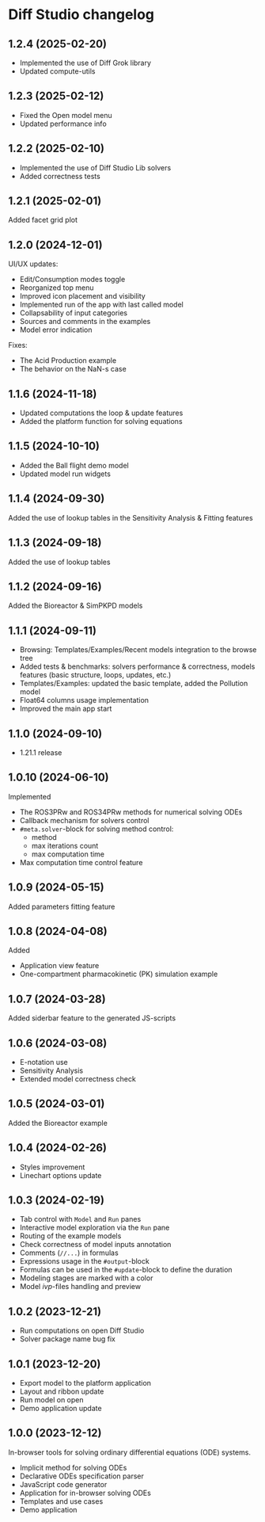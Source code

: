 # Diff Studio changelog

## 1.2.4 (2025-02-20)

* Implemented the use of Diff Grok library
* Updated compute-utils

## 1.2.3 (2025-02-12)

* Fixed the Open model menu
* Updated performance info

## 1.2.2 (2025-02-10)

* Implemented the use of Diff Studio Lib solvers
* Added correctness tests

## 1.2.1 (2025-02-01)

Added facet grid plot

## 1.2.0 (2024-12-01)

UI/UX updates:

* Edit/Consumption modes toggle
* Reorganized top menu
* Improved icon placement and visibility
* Implemented run of the app with last called model
* Collapsability of input categories
* Sources and comments in the examples
* Model error indication

Fixes:

* The Acid Production example
* The behavior on the NaN-s case

## 1.1.6 (2024-11-18)

* Updated computations the loop & update features
* Added the platform function for solving equations

## 1.1.5 (2024-10-10)

* Added the Ball flight demo model
* Updated model run widgets

## 1.1.4 (2024-09-30)

Added the use of lookup tables in the Sensitivity Analysis & Fitting features

## 1.1.3 (2024-09-18)

Added the use of lookup tables

## 1.1.2 (2024-09-16)

Added the Bioreactor & SimPKPD models

## 1.1.1 (2024-09-11)

* Browsing: Templates/Examples/Recent models integration to the browse tree
* Added tests & benchmarks: solvers performance & correctness, models features (basic structure, loops, updates, etc.)
* Templates/Examples: updated the basic template, added the Pollution model
* Float64 columns usage implementation
* Improved the main app start

## 1.1.0 (2024-09-10)

* 1.21.1 release

## 1.0.10 (2024-06-10)

Implemented

* The ROS3PRw and ROS34PRw methods for numerical solving ODEs
* Callback mechanism for solvers control
* `#meta.solver`-block for solving method control:
  * method
  * max iterations count
  * max computation time
* Max computation time control feature

## 1.0.9 (2024-05-15)

Added parameters fitting feature

## 1.0.8 (2024-04-08)

Added

* Application view feature
* One-compartment pharmacokinetic (PK) simulation example

## 1.0.7 (2024-03-28)

Added siderbar feature to the generated JS-scripts

## 1.0.6 (2024-03-08)

* E-notation use
* Sensitivity Analysis
* Extended model correctness check

## 1.0.5 (2024-03-01)

Added the Bioreactor example

## 1.0.4 (2024-02-26)

* Styles improvement
* Linechart options update

## 1.0.3 (2024-02-19)

* Tab control with `Model` and `Run` panes
* Interactive model exploration via the `Run` pane
* Routing of the example models
* Check correctness of model inputs annotation
* Comments (`//...`) in formulas
* Expressions usage in the `#output`-block
* Formulas can be used in the `#update`-block to define the duration
* Modeling stages are marked with a color
* Model *ivp*-files handling and preview

## 1.0.2 (2023-12-21)

* Run computations on open Diff Studio
* Solver package name bug fix

## 1.0.1 (2023-12-20)

* Export model to the platform application
* Layout and ribbon update
* Run model on open
* Demo application update

## 1.0.0 (2023-12-12)

In-browser tools for solving ordinary differential equations (ODE) systems.

* Implicit method for solving ODEs
* Declarative ODEs specification parser
* JavaScript code generator
* Application for in-browser solving ODEs
* Templates and use cases
* Demo application
